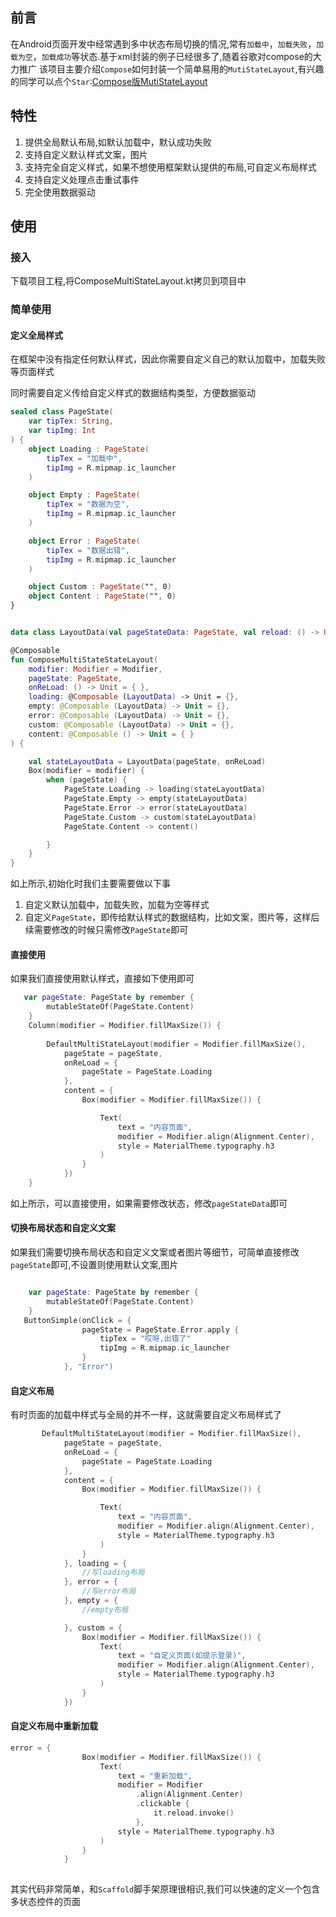 ## 前言
在Android页面开发中经常遇到多中状态布局切换的情况,常有`加载中`，`加载失败`，`加载为空`，`加载成功`等状态.基于xml封装的例子已经很多了,随着谷歌对compose的大力推广
该项目主要介绍`Compose`如何封装一个简单易用的`MutiStateLayout`,有兴趣的同学可以点个`Star`:[Compose版MutiStateLayout](https://github.com/jirywell/ComposeMutiStateLayout)


## 特性
1. 提供全局默认布局,如默认加载中，默认成功失败
2. 支持自定义默认样式文案，图片
3. 支持完全自定义样式，如果不想使用框架默认提供的布局,可自定义布局样式
4. 支持自定义处理点击重试事件
5. 完全使用数据驱动

## 使用
### 接入
下载项目工程,将ComposeMultiStateLayout.kt拷贝到项目中

### 简单使用
#### 定义全局样式
在框架中没有指定任何默认样式，因此你需要自定义自己的默认加载中，加载失败等页面样式

同时需要自定义传给自定义样式的数据结构类型，方便数据驱动
```kotlin
sealed class PageState(
    var tipTex: String,
    var tipImg: Int
) {
    object Loading : PageState(
        tipTex = "加载中",
        tipImg = R.mipmap.ic_launcher
    )

    object Empty : PageState(
        tipTex = "数据为空",
        tipImg = R.mipmap.ic_launcher
    )

    object Error : PageState(
        tipTex = "数据出错",
        tipImg = R.mipmap.ic_launcher
    )

    object Custom : PageState("", 0)
    object Content : PageState("", 0)
}


data class LayoutData(val pageStateData: PageState, val reload: () -> Unit = {})

@Composable
fun ComposeMultiStateStateLayout(
    modifier: Modifier = Modifier,
    pageState: PageState,
    onReLoad: () -> Unit = { },
    loading: @Composable (LayoutData) -> Unit = {},
    empty: @Composable (LayoutData) -> Unit = {},
    error: @Composable (LayoutData) -> Unit = {},
    custom: @Composable (LayoutData) -> Unit = {},
    content: @Composable () -> Unit = { }
) {

    val stateLayoutData = LayoutData(pageState, onReLoad)
    Box(modifier = modifier) {
        when (pageState) {
            PageState.Loading -> loading(stateLayoutData)
            PageState.Empty -> empty(stateLayoutData)
            PageState.Error -> error(stateLayoutData)
            PageState.Custom -> custom(stateLayoutData)
            PageState.Content -> content()

        }
    }
}
```
如上所示,初始化时我们主要需要做以下事
1. 自定义默认加载中，加载失败，加载为空等样式
2. 自定义`PageState`，即传给默认样式的数据结构，比如文案，图片等，这样后续需要修改的时候只需修改`PageState`即可

#### 直接使用
如果我们直接使用默认样式，直接如下使用即可
```kotlin
   var pageState: PageState by remember {
        mutableStateOf(PageState.Content)
    }
    Column(modifier = Modifier.fillMaxSize()) {
       
        DefaultMultiStateLayout(modifier = Modifier.fillMaxSize(),
            pageState = pageState,
            onReLoad = {
                pageState = PageState.Loading
            },
            content = {
                Box(modifier = Modifier.fillMaxSize()) {

                    Text(
                        text = "内容页面",
                        modifier = Modifier.align(Alignment.Center),
                        style = MaterialTheme.typography.h3
                    )
                }
            })
    }
```
如上所示，可以直接使用，如果需要修改状态，修改`pageStateData`即可

#### 切换布局状态和自定义文案
如果我们需要切换布局状态和自定义文案或者图片等细节，可简单直接修改`pageState`即可,不设置则使用默认文案,图片
```kotlin

    var pageState: PageState by remember {
        mutableStateOf(PageState.Content)
    }
   ButtonSimple(onClick = {
                pageState = PageState.Error.apply {
                    tipTex = "哎呀,出错了"
                    tipImg = R.mipmap.ic_launcher
                }
            }, "Error")

```

#### 自定义布局
有时页面的加载中样式与全局的并不一样，这就需要自定义布局样式了
```kotlin
       DefaultMultiStateLayout(modifier = Modifier.fillMaxSize(),
            pageState = pageState,
            onReLoad = {
                pageState = PageState.Loading
            },
            content = {
                Box(modifier = Modifier.fillMaxSize()) {

                    Text(
                        text = "内容页面",
                        modifier = Modifier.align(Alignment.Center),
                        style = MaterialTheme.typography.h3
                    )
                }
            }, loading = {
                //写loading布局
            }, error = {
                //写error布局
            }, empty = {
                //empty布局

            }, custom = {
                Box(modifier = Modifier.fillMaxSize()) {
                    Text(
                        text = "自定义页面(如提示登录)",
                        modifier = Modifier.align(Alignment.Center),
                        style = MaterialTheme.typography.h3
                    )
                }
            })
```
#### 自定义布局中重新加载
```kotlin
error = {
                Box(modifier = Modifier.fillMaxSize()) {
                    Text(
                        text = "重新加载",
                        modifier = Modifier
                            .align(Alignment.Center)
                            .clickable {
                                it.reload.invoke()
                            },
                        style = MaterialTheme.typography.h3
                    )
                }
            }
            
```

其实代码非常简单，和`Scaffold`脚手架原理很相识,我们可以快速的定义一个包含多状态控件的页面
